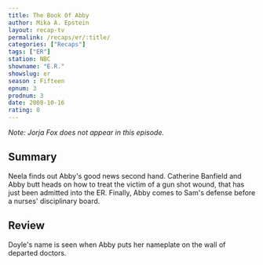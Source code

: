 ```yaml
---
title: The Book Of Abby
author: Mika A. Epstein
layout: recap-tv
permalink: /recaps/er/:title/
categories: ["Recaps"]
tags: ["ER"]
station: NBC
showname: "E.R."
showslug: er
season : Fifteen  
epnum: 3  
prodnum: 3    
date: 2008-10-16
rating: 0  
---
```


_Note: Jorja Fox does not appear in this episode._

## Summary  
  
Neela finds out Abby's good news second hand. Catherine Banfield and Abby butt heads on how to treat the victim of a gun shot wound, that has just been admitted into the ER. Finally, Abby comes to Sam's defense before a nurses' disciplinary board.

## Review  
  
Doyle's name is seen when Abby puts her nameplate on the wall of departed doctors.